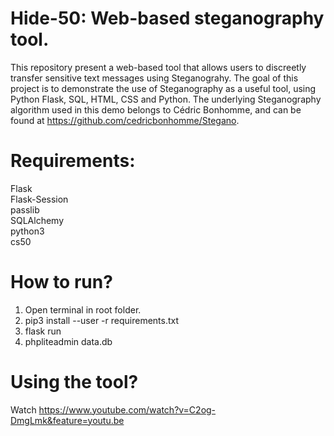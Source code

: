 # Hide-50: Web-based steganography tool.

This repository present a web-based tool that allows users to discreetly transfer sensitive text messages using Steganograhy. The goal of this project is to demonstrate the use of Steganography as a useful tool, using Python Flask, SQL, HTML, CSS and Python. The underlying Steganography algorithm used in this demo belongs to Cédric Bonhomme, and can be found at https://github.com/cedricbonhomme/Stegano.


# Requirements:
Flask<br />
Flask-Session<br />
passlib<br />
SQLAlchemy<br />
python3<br />
cs50<br />

# How to run?
1. Open terminal in root folder.
2. pip3 install --user -r requirements.txt
3. flask run
4. phpliteadmin data.db

# Using the tool?
Watch https://www.youtube.com/watch?v=C2og-DmgLmk&feature=youtu.be
